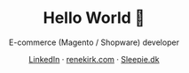 <h1 align="center">Hello World 👋</h1>
<p align="center">E-commerce (Magento / Shopware) developer</p>

<p align="center">
  <a href="https://www.linkedin.com/in/tykfyr" target="_blank">LinkedIn</a> &middot;
  <a href="https://renekirk.com/" target="_blank">renekirk.com</a> &middot; 
  <a href="https://sleepie.dk" target="_blank" title="Sleepie.dk - god søvn starter her">Sleepie.dk</a>
</p>

